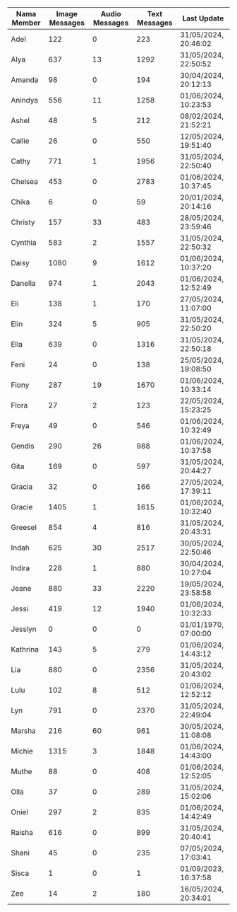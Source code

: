 | Nama Member | Image Messages | Audio Messages | Text Messages | Last Update |
| ------ | -------------- | -------------- | ------------- | ------------ |
| Adel | 122 | 0 | 223 | 31/05/2024, 20:46:02 |
| Alya | 637 | 13 | 1292 | 31/05/2024, 22:50:52 |
| Amanda | 98 | 0 | 194 | 30/04/2024, 20:12:13 |
| Anindya | 556 | 11 | 1258 | 01/06/2024, 10:23:53 |
| Ashel | 48 | 5 | 212 | 08/02/2024, 21:52:21 |
| Callie | 26 | 0 | 550 | 12/05/2024, 19:51:40 |
| Cathy | 771 | 1 | 1956 | 31/05/2024, 22:50:40 |
| Chelsea | 453 | 0 | 2783 | 01/06/2024, 10:37:45 |
| Chika | 6 | 0 | 59 | 20/01/2024, 20:14:16 |
| Christy | 157 | 33 | 483 | 28/05/2024, 23:59:46 |
| Cynthia | 583 | 2 | 1557 | 31/05/2024, 22:50:32 |
| Daisy | 1080 | 9 | 1612 | 01/06/2024, 10:37:20 |
| Danella | 974 | 1 | 2043 | 01/06/2024, 12:52:49 |
| Eli | 138 | 1 | 170 | 27/05/2024, 11:07:00 |
| Elin | 324 | 5 | 905 | 31/05/2024, 22:50:20 |
| Ella | 639 | 0 | 1316 | 31/05/2024, 22:50:18 |
| Feni | 24 | 0 | 138 | 25/05/2024, 19:08:50 |
| Fiony | 287 | 19 | 1670 | 01/06/2024, 10:33:14 |
| Flora | 27 | 2 | 123 | 22/05/2024, 15:23:25 |
| Freya | 49 | 0 | 546 | 01/06/2024, 10:32:49 |
| Gendis | 290 | 26 | 988 | 01/06/2024, 10:37:58 |
| Gita | 169 | 0 | 597 | 31/05/2024, 20:44:27 |
| Gracia | 32 | 0 | 166 | 27/05/2024, 17:39:11 |
| Gracie | 1405 | 1 | 1615 | 01/06/2024, 10:32:40 |
| Greesel | 854 | 4 | 816 | 31/05/2024, 20:43:31 |
| Indah | 625 | 30 | 2517 | 30/05/2024, 22:50:46 |
| Indira | 228 | 1 | 880 | 30/04/2024, 10:27:04 |
| Jeane | 880 | 33 | 2220 | 19/05/2024, 23:58:58 |
| Jessi | 419 | 12 | 1940 | 01/06/2024, 10:32:33 |
| Jesslyn | 0 | 0 | 0 | 01/01/1970, 07:00:00 |
| Kathrina | 143 | 5 | 279 | 01/06/2024, 14:43:12 |
| Lia | 880 | 0 | 2356 | 31/05/2024, 20:43:02 |
| Lulu | 102 | 8 | 512 | 01/06/2024, 12:52:12 |
| Lyn | 791 | 0 | 2370 | 31/05/2024, 22:49:04 |
| Marsha | 216 | 60 | 961 | 30/05/2024, 11:08:08 |
| Michie | 1315 | 3 | 1848 | 01/06/2024, 14:43:00 |
| Muthe | 88 | 0 | 408 | 01/06/2024, 12:52:05 |
| Olla | 37 | 0 | 289 | 31/05/2024, 15:02:06 |
| Oniel | 297 | 2 | 835 | 01/06/2024, 14:42:49 |
| Raisha | 616 | 0 | 899 | 31/05/2024, 20:40:41 |
| Shani | 45 | 0 | 235 | 07/05/2024, 17:03:41 |
| Sisca | 1 | 0 | 1 | 01/09/2023, 16:37:58 |
| Zee | 14 | 2 | 180 | 16/05/2024, 20:34:01 |
